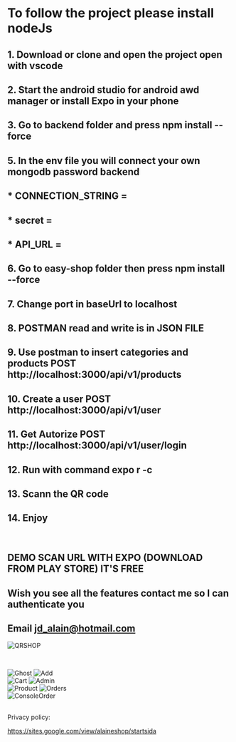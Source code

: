 # To follow the project please install nodeJs
## 1. Download or clone and open the project open with vscode
## 2. Start the android studio for android awd manager or install Expo in your phone 
## 3. Go to backend folder and press npm install --force
## 5. In the env file you will connect your own mongodb password backend 

## * CONNECTION_STRING = ##
## * secret =  ##
## * API_URL =  ##

## 6. Go to easy-shop folder then press npm install --force
## 7. Change port in baseUrl to localhost
## 8. POSTMAN read and write is in JSON FILE
## 9. Use postman to insert categories and products POST http://localhost:3000/api/v1/products
## 10. Create a user POST http://localhost:3000/api/v1/user
## 11. Get Autorize POST http://localhost:3000/api/v1/user/login
## 12. Run with command expo r -c
## 13. Scann the QR code
## 14. Enjoy
<br/>

## DEMO SCAN URL WITH EXPO (DOWNLOAD FROM PLAY STORE) IT'S FREE 
## Wish you see all the features contact me so I can authenticate you
## Email jd_alain@hotmail.com

![QRSHOP](https://user-images.githubusercontent.com/57671826/139299332-6c4486c3-941f-466c-9486-bd2fdb22b7ed.png)

</br>



![Ghost](https://user-images.githubusercontent.com/57671826/139060513-4208c97a-c98d-4e50-b3b2-0e14cd83162f.png)
![Add](https://user-images.githubusercontent.com/57671826/139079854-9e58d27f-8672-4b67-bcce-6a32a5ede33e.png)
<br/>
![Cart](https://user-images.githubusercontent.com/57671826/139060698-7d53d366-dd10-4c53-ab99-6bdd4323f6d9.png)
![Admin](https://user-images.githubusercontent.com/57671826/139060713-f0d6b141-1c87-43da-a5d9-501b181dd72a.png)
<br/>
![Product](https://user-images.githubusercontent.com/57671826/139061063-bce81e91-0839-4b6d-ae9b-8f249e924d63.png)
![Orders](https://user-images.githubusercontent.com/57671826/139072881-e9353776-ff31-403a-8307-0ea8d2e8562b.png)
<br/>
![ConsoleOrder](https://user-images.githubusercontent.com/57671826/139068040-d353c717-e3f2-486b-999f-e536fd2f67da.png)


</br>
Privacy policy: 

https://sites.google.com/view/alaineshop/startsida
